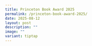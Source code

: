 ```yaml
---
title: Princeton Book Award 2025
permalink: /princeton-book-award-2025/
date: 2025-08-12
layout: post
description: ""
image: ""
variant: tiptap
---
```

